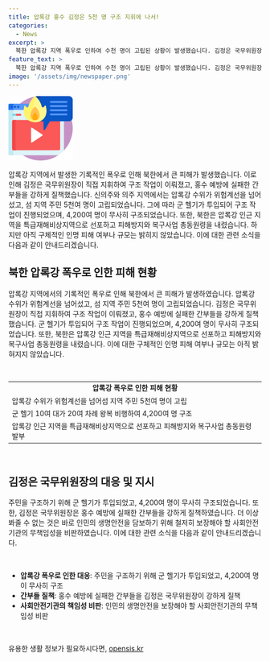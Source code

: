 ```yaml
---
title: 압록강 홍수 김정은 5천 명 구조 지휘에 나서!
categories:
  - News
excerpt: >
  북한 압록강 지역 폭우로 인하여 수천 명이 고립된 상황이 발생했습니다. 김정은 국무위원장이 직접 지시하여 군 헬기를 투입하고, 구조 현장을 지휘하는 등 적극 대응하고 있습니다. 폭우로 인한 피해와 관련하여 구체적 정보는 아직 공개되지 않았으나, 북한은 특급재해비상지역을 선포하고 복구 작업을 총동원하고 있습니다. 또한, 통일부는 남측 지역의 피해에 대한 언급이 없는 것을 강조하며 상황을 계속 주시하고 있다고 밝혔습니다. (150자)
feature_text: >
  북한 압록강 지역 폭우로 인하여 수천 명이 고립된 상황이 발생했습니다. 김정은 국무위원장이 직접 지시하여 군 헬기를 투입하고, 구조 현장을 지휘하는 등 적극 대응하고 있습니다. 폭우로 인한 피해와 관련하여 구체적 정보는 아직 공개되지 않았으나, 북한은 특급재해비상지역을 선포하고 복구 작업을 총동원하고 있습니다. 또한, 통일부는 남측 지역의 피해에 대한 언급이 없는 것을 강조하며 상황을 계속 주시하고 있다고 밝혔습니다. (150자)
image: '/assets/img/newspaper.png'
---
```


<p><img src="/assets/img/news.png" alt="rentncar 속보" /></p>

<p>압록강 지역에서 발생한 기록적인 폭우로 인해 북한에서 큰 피해가 발생했습니다. 이로 인해 김정은 국무위원장이 직접 지휘하여 구조 작업이 이뤄졌고, 홍수 예방에 실패한 간부들을 강하게 질책했습니다. 신의주와 의주 지역에서는 압록강 수위가 위험계선을 넘어섰고, 섬 지역 주민 5천여 명이 고립되었습니다. 그에 따라 군 헬기가 투입되어 구조 작업이 진행되었으며, 4,200여 명이 무사히 구조되었습니다. 또한, 북한은 압록강 인근 지역을 특급재해비상지역으로 선포하고 피해방지와 복구사업 총동원령을 내렸습니다. 하지만 아직 구체적인 인명 피해 여부나 규모는 밝히지 않았습니다. 이에 대한 관련 소식을 다음과 같이 안내드리겠습니다. </p>

<h2 data-ke-size="size26">북한 압록강 폭우로 인한 피해 현황</h2>

<p>압록강 지역에서의 기록적인 폭우로 인해 북한에서 큰 피해가 발생하였습니다. 압록강 수위가 위험계선을 넘어섰고, 섬 지역 주민 5천여 명이 고립되었습니다. 김정은 국무위원장이 직접 지휘하여 구조 작업이 이뤄졌고, 홍수 예방에 실패한 간부들을 강하게 질책했습니다. 군 헬기가 투입되어 구조 작업이 진행되었으며, 4,200여 명이 무사히 구조되었습니다. 또한, 북한은 압록강 인근 지역을 특급재해비상지역으로 선포하고 피해방지와 복구사업 총동원령을 내렸습니다. 이에 대한 구체적인 인명 피해 여부나 규모는 아직 밝혀지지 않았습니다. </p>

<p data-ke-size="size16">&nbsp;</p>

<table>
  <tr>
    <td style="text-align: center; height: 17px;"><b>압록강 폭우로 인한 피해 현황</b></td>
  </tr>
  <tr>
    <td>압록강 수위가 위험계선을 넘어섬 지역 주민 5천여 명이 고립</td>
  </tr>
  <tr>
    <td>군 헬기 10여 대가 20여 차례 왕복 비행하여 4,200여 명 구조</td>
  </tr>
  <tr>
    <td>압록강 인근 지역을 특급재해비상지역으로 선포하고 피해방지와 복구사업 총동원령 발부</td>
  </tr>
</table>

<p data-ke-size="size16">&nbsp;</p>

<h2 data-ke-size="size26">김정은 국무위원장의 대응 및 지시</h2>

<p>주민을 구조하기 위해 군 헬기가 투입되었고, 4,200여 명이 무사히 구조되었습니다. 또한, 김정은 국무위원장은 홍수 예방에 실패한 간부들을 강하게 질책하였습니다. 더 이상 봐줄 수 없는 것은 바로 인민의 생명안전을 담보하기 위해 철저히 보장해야 할 사회안전기관의 무책임성을 비판하였습니다. 이에 대한 관련 소식을 다음과 같이 안내드리겠습니다.</p>

<p data-ke-size="size16">&nbsp;</p>

<ul>
  <li><b>압록강 폭우로 인한 대응</b>: 주민을 구조하기 위해 군 헬기가 투입되었고, 4,200여 명이 무사히 구조</li>
  <li><b>간부들 질책</b>: 홍수 예방에 실패한 간부들을 김정은 국무위원장이 강하게 질책</li>
  <li><b>사회안전기관의 책임성 비판</b>: 인민의 생명안전을 보장해야 할 사회안전기관의 무책임성 비판</li>
</ul>

<p data-ke-size="size16">&nbsp;</p>
유용한 생활 정보가 필요하시다면, <a href="https://opensis.kr" rel="dofollow">opensis.kr</a>



